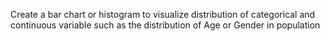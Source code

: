Create a bar chart or histogram to visualize distribution of categorical and continuous variable such as the distribution of Age or Gender in population
